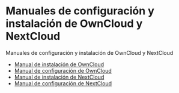 # Manuales de configuración y instalación de OwnCloud y NextCloud
Manuales de configuración y instalación de OwnCloud y NextCloud
<!-- [click on this link](#my-multi-word-header) -->

* [Manual de instalación de OwnCloud](manual_instalacion_owncloud.md)
* [Manual de configuración de OwnCloud](manual_configuracion_owncloud.md)
* [Manual de instalación de NextCloud](manual_instalacion_nextcloud.md)
* [Manual de configuración de NextCloud](manual_configuracion_nextcloud.md)
